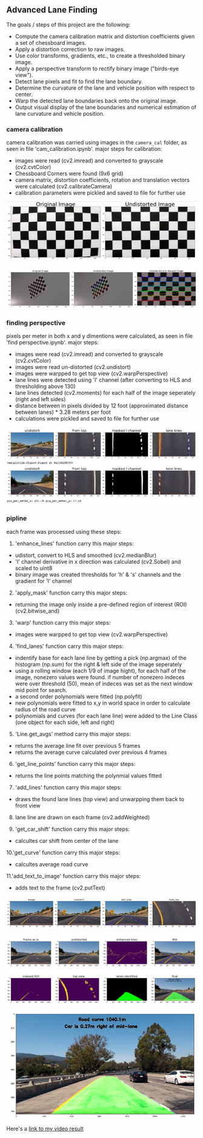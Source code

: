 ## Advanced Lane Finding

The goals / steps of this project are the following:

* Compute the camera calibration matrix and distortion coefficients given a set of chessboard images.
* Apply a distortion correction to raw images.
* Use color transforms, gradients, etc., to create a thresholded binary image.
* Apply a perspective transform to rectify binary image ("birds-eye view").
* Detect lane pixels and fit to find the lane boundary.
* Determine the curvature of the lane and vehicle position with respect to center.
* Warp the detected lane boundaries back onto the original image.
* Output visual display of the lane boundaries and numerical estimation of lane curvature and vehicle position.

[//]: # (Image References)

[image1]: ./output_images/undist.png "correcting for distortions" 
[image2]: ./output_images/undist_and_warpped.png "undistortion and warpping"
[image3]: ./output_images/prespective.png "perpective"
[image4]: ./output_images/pipline1.png "pipeline 1"
[image5]: ./output_images/pipline2.png "pipeline 2"
[image6]: ./output_images/final.png "final result"


### camera calibration
camera calibration was carried using images in the `camera_cal` folder, as seen in file 'cam_calibration.ipynb'.
major steps for calibration:
- images were read (cv2.imread) and converted to grayscale (cv2.cvtColor)
- Chessboard Corners were found (9x6 grid)
- camera matrix, distortion coefficients, rotation and translation vectors were calculated (cv2.calibrateCamera)
- calibration parameters were pickled and saved to file for further use

![alt text][image1]

![alt text][image2]


### finding perspective
pixels per meter in both x and y dimentions were calculated, as seen in file 'find perspective.ipynb'.
major steps:
- images were read (cv2.imread) and converted to grayscale (cv2.cvtColor)
- images were read un-distorted (cv2.undistort)
- images were warpped to get top view (cv2.warpPerspective)
- lane lines were detected using 'l' channel (after converting to HLS and thresholding above 130)
- lane lines detected (cv2.moments) for each half of the image seperately (right and left sides)
- distance between in pixels divided by 12 foot (approximated distance between lanes) * 3.28 meters per foot
- calculations were pickled and saved to file for further use

![alt text][image3]

### pipline
each frame was processed using these steps:

1. 'enhance_lines' function carry this major steps:
  - udistort, convert to HLS and smoothed (cv2.medianBlur)
  - 'l' channel derivative in x direction was calculated (cv2.Sobel) and scaled to uint8
  - binary image was created thresholds for 'h' & 's' channels and the gradient for 'l' channel

2. 'apply_mask' function carry this major steps:
  - returning the image only inside a pre-defined region of interest (ROI) (cv2.bitwise_and)

3. 'warp' function carry this major steps:
  - images were warpped to get top view (cv2.warpPerspective)

4. 'find_lanes' function carry this major steps:
  - indentify base for each lane line by getting a pick (np.argmax) of the histogram (np.sum) for the right & left side of the     image seperately
  - using a rolling window (each 1/9 of image hight), for each half of the image, nonezero values were found. if number of         nonezero indeces were over threshold (50), mean of indeces was set as the next window mid point for search.
  - a second order polynomials were fitted (np.polyfit)
  - new polynomials were fitted to x,y in world space in order to calculate radius of the road curve
  - polynomials and curves (for each lane line) were added to the Line Class (one object for each side, left and right)

5. 'Line.get_avgs' method carry this major steps:
  - returns the average line fit over previous 5 frames
  - returns the average curve calculated over previous 4 frames
  
6. 'get_line_points' function carry this major steps:
  - returns the line points matching the polynmial values fitted
  
7. 'add_lines' function carry this major steps:
  - draws the found lane lines (top view) and unwarpping them back to front view 
  
8. lane line are drawn on each frame (cv2.addWeighted)
  
9. 'get_car_shift' function carry this major steps:
  - calcultes car shift from center of the lane
  
10.'get_curve' function carry this major steps:
  - calcultes average road curve

11.'add_text_to_image' function carry this major steps:
  - adds text to the frame (cv2.putText)


![alt text][image4]

![alt text][image5]

![alt text][image6]


Here's a [link to my video result](./output_videos/project_video.mp4) 
